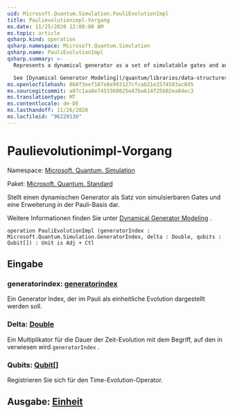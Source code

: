 ```yaml
---
uid: Microsoft.Quantum.Simulation.PauliEvolutionImpl
title: Paulievolutionimpl-Vorgang
ms.date: 11/25/2020 12:00:00 AM
ms.topic: article
qsharp.kind: operation
qsharp.namespace: Microsoft.Quantum.Simulation
qsharp.name: PauliEvolutionImpl
qsharp.summary: >-
  Represents a dynamical generator as a set of simulatable gates and an expansion in the Pauli basis.

  See [Dynamical Generator Modeling](/quantum/libraries/data-structures#dynamical-generator-modeling) for more details.
ms.openlocfilehash: 868f3eef187e8e993127cfcab21e1574583ac845
ms.sourcegitcommit: a87c1aa8e7453360025e47ba614f25b02ea84ec3
ms.translationtype: MT
ms.contentlocale: de-DE
ms.lasthandoff: 11/26/2020
ms.locfileid: "96229136"
---
```

# <a name="paulievolutionimpl-operation"></a>Paulievolutionimpl-Vorgang

Namespace: [Microsoft. Quantum. Simulation](xref:Microsoft.Quantum.Simulation)

Paket: [Microsoft. Quantum. Standard](https://nuget.org/packages/Microsoft.Quantum.Standard)


Stellt einen dynamischen Generator als Satz von simulsierbaren Gates und eine Erweiterung in der Pauli-Basis dar.

Weitere Informationen finden Sie unter [Dynamical Generator Modeling](/quantum/libraries/data-structures#dynamical-generator-modeling) .

```qsharp
operation PauliEvolutionImpl (generatorIndex : Microsoft.Quantum.Simulation.GeneratorIndex, delta : Double, qubits : Qubit[]) : Unit is Adj + Ctl
```


## <a name="input"></a>Eingabe

### <a name="generatorindex--generatorindex"></a>generatorindex: [generatorindex](xref:Microsoft.Quantum.Simulation.GeneratorIndex)

Ein Generator Index, der im Pauli als einheitliche Evolution dargestellt werden soll.


### <a name="delta--double"></a>Delta: [Double](xref:microsoft.quantum.lang-ref.double)

Ein Multiplikator für die Dauer der Zeit-Evolution mit dem Begriff, auf den in verwiesen wird `generatorIndex` .


### <a name="qubits--qubit"></a>Qubits: [Qubit](xref:microsoft.quantum.lang-ref.qubit)[]

Registrieren Sie sich für den Time-Evolution-Operator.



## <a name="output--unit"></a>Ausgabe: [Einheit](xref:microsoft.quantum.lang-ref.unit)

